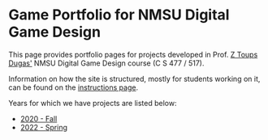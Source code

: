 # Game Portfolio for NMSU Digital Game Design

This page provides portfolio pages for projects developed in Prof. [Z Toups Dugas'](https://pixl.nmsu.edu/people/z) NMSU Digital Game Design course (C S 477 / 517). 

Information on how the site is structured, mostly for students working on it, can be found on the [instructions page](instructions.md). 

Years for which we have projects are listed below:

* [2020 - Fall](/2020-3/index.md)
* [2022 - Spring](/2022-1/index.md)

